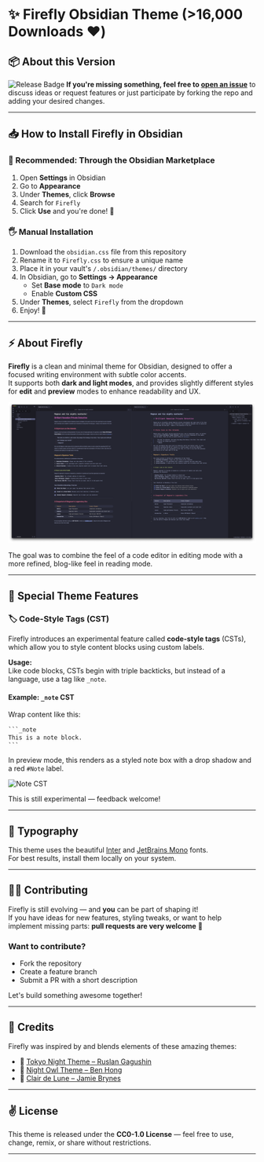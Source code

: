 # ✨ Firefly Obsidian Theme (>16,000 Downloads ♥️)

## 📦 About this Version 
![Release Badge](https://img.shields.io/github/v/release/lazercaveman/firefly-obsidian-theme)
**If you're missing something, feel free to [open an issue](https://github.com/lazercaveman/firefly-obsidian-theme/issues)** to discuss ideas or request features or just participate by forking the repo and adding your desired changes.

---

## 📥 How to Install Firefly in Obsidian

### 🔁 Recommended: Through the Obsidian Marketplace
1. Open **Settings** in Obsidian
2. Go to **Appearance**
3. Under **Themes**, click **Browse**
4. Search for `Firefly`
5. Click **Use** and you're done! 🎉

### 🖐 Manual Installation
1. Download the `obsidian.css` file from this repository
2. Rename it to `Firefly.css` to ensure a unique name
3. Place it in your vault's `/.obsidian/themes/` directory
4. In Obsidian, go to **Settings → Appearance**
   - Set **Base mode** to `Dark mode`
   - Enable **Custom CSS**
5. Under **Themes**, select `Firefly` from the dropdown
6. Enjoy! 🎉

---

## ⚡ About Firefly
**Firefly** is a clean and minimal theme for Obsidian, designed to offer a focused writing environment with subtle color accents.  
It supports both **dark and light modes**, and provides slightly different styles for **edit** and **preview** modes to enhance readability and UX.

![Screenshot](./firefly-theme-screenshot.png)

The goal was to combine the feel of a code editor in editing mode with a more refined, blog-like feel in reading mode.

---

## 🤖 Special Theme Features

### 🏷 Code-Style Tags (CST)
Firefly introduces an experimental feature called **code-style tags** (CSTs), which allow you to style content blocks using custom labels.

**Usage:**  
Like code blocks, CSTs begin with triple backticks, but instead of a language, use a tag like `_note`.

#### Example: `_note` CST  
Wrap content like this:

    ```_note
    This is a note block.
    ```

In preview mode, this renders as a styled note box with a drop shadow and a red `#Note` label.

![Note CST](./assets/_note-cst.png)

This is still experimental — feedback welcome!

---

## 📓 Typography
This theme uses the beautiful [Inter](https://rsms.me/inter/) and [JetBrains Mono](https://jetbrains.com/mono) fonts.  
For best results, install them locally on your system.

---

## 👨‍💻 Contributing

Firefly is still evolving — and **you** can be part of shaping it!  
If you have ideas for new features, styling tweaks, or want to help implement missing parts: **pull requests are very welcome** 🙌

### Want to contribute?
- Fork the repository
- Create a feature branch
- Submit a PR with a short description

Let's build something awesome together!

---

## 🥳 Credits

Firefly was inspired by and blends elements of these amazing themes:

- 🎊 [Tokyo Night Theme – Ruslan Gagushin](https://github.com/RuslanGagushin/Tokyo-Night-Obsidian-Theme)
- 🎊 [Night Owl Theme – Ben Hong](https://github.com/bencodezen/obsidian-night-owl-theme)
- 🎊 [Clair de Lune – Jamie Brynes](https://github.com/jamiebrynes7/clair-de-lune-obsidian-theme)

---

## ✌️ License

This theme is released under the **CC0-1.0 License** — feel free to use, change, remix, or share without restrictions.

---

